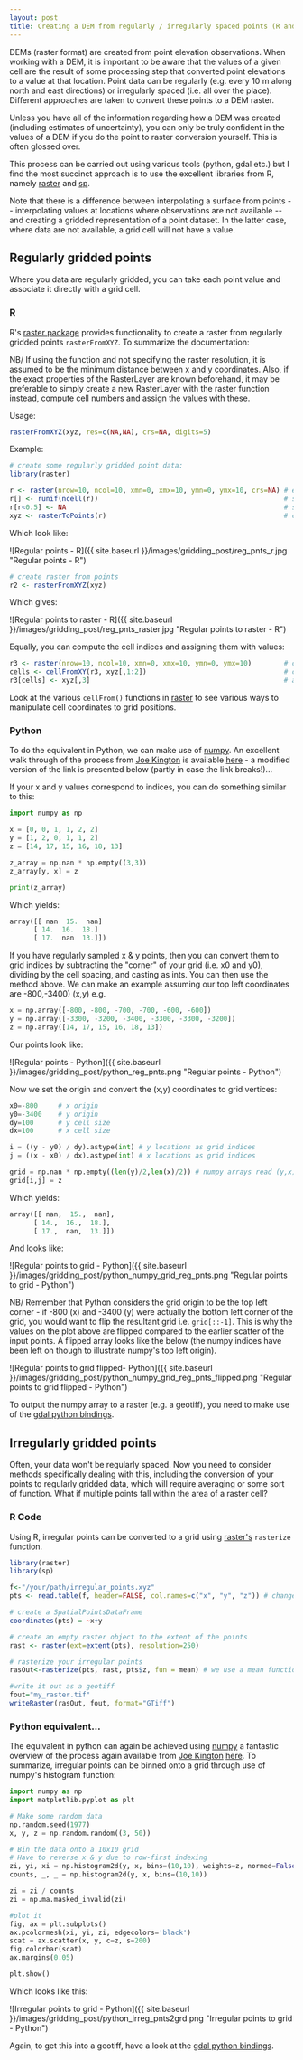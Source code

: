 ```yaml
---
layout: post
title: Creating a DEM from regularly / irregularly spaced points (R and Python)
---
```


DEMs (raster format) are created from point elevation observations. When working with a DEM, it is important to be aware that the values of a given cell are the result of some processing step that converted point elevations to a value at that location. Point data can be regularly (e.g. every 10 m along north and east directions) or irregularly spaced (i.e. all over the place). Different approaches are taken to convert these points to a DEM raster. 

Unless you have all of the information regarding how a DEM was created (including estimates of uncertainty), you can only be truly confident in the values of a DEM if you do the point to raster conversion yourself. This is often glossed over. 

This process can be carried out using various tools (python, gdal etc.) but I find the most succinct approach is to use the excellent libraries from R, namely [raster](https://cran.r-project.org/web/packages/raster/raster.pdf) and [sp](ftp://cran.r-project.org/pub/R/web/packages/sp/sp.pdf). 

Note that there is a difference between interpolating a surface from points -- interpolating values at locations where observations are not available -- and creating a gridded representation of a point dataset. In the latter case, where data are not available, a grid cell will not have a value. 

## Regularly gridded points

Where you data are regularly gridded, you can take each point value and associate it directly with a grid cell.

### R

R's [raster package](https://cran.r-project.org/web/packages/raster/raster.pdf) provides functionality to create a raster from regularly gridded points `rasterFromXYZ`. To summarize the documentation:

NB/ If using the function and not specifying the raster resolution, it is assumed to be the minimum distance between x and y coordinates. Also, if the exact properties of the RasterLayer are known beforehand, it may be preferable to simply create a new RasterLayer with the raster function instead, compute cell numbers and assign the values with these.

Usage:

```R
rasterFromXYZ(xyz, res=c(NA,NA), crs=NA, digits=5)
```

Example:

```R	
# create some regularly gridded point data:
library(raster)

r <- raster(nrow=10, ncol=10, xmn=0, xmx=10, ymn=0, ymx=10, crs=NA) # empty raster
r[] <- runif(ncell(r)) 												# set values of raster between 0 and 1 
r[r<0.5] <- NA 														# set some to NA
xyz <- rasterToPoints(r) 											# create regularly gridded points
```

Which look like:

![Regular points - R]({{ site.baseurl }}/images/gridding_post/reg_pnts_r.jpg "Regular points - R")

```R
# create raster from points
r2 <- rasterFromXYZ(xyz) 
```

Which gives:

![Regular points to raster - R]({{ site.baseurl }}/images/gridding_post/reg_pnts_raster.jpg "Regular points to raster - R")

Equally, you can compute the cell indices and assigning them with values:

```R
r3 <- raster(nrow=10, ncol=10, xmn=0, xmx=10, ymn=0, ymx=10) 		# create empty raster
cells <- cellFromXY(r3, xyz[,1:2]) 									# compute cell numbers
r3[cells] <- xyz[,3] 												# assign values to cells
```

Look at the various `cellFrom()` functions in [raster](https://cran.r-project.org/web/packages/raster/raster.pdf) to see various ways to manipulate cell coordinates to grid positions.

### Python

To do the equivalent in Python, we can make use of [numpy](http://www.numpy.org/). An excellent walk through of the process from [Joe Kington](http://stackoverflow.com/users/325565/joe-kington) is available [here](http://stackoverflow.com/questions/30764955/python-numpy-create-2d-array-of-values-based-on-coordinates) - a modified version of the link is presented below (partly in case the link breaks!)...

If your x and y values correspond to indices, you can do something similar to this:

```python
import numpy as np

x = [0, 0, 1, 1, 2, 2]
y = [1, 2, 0, 1, 1, 2]
z = [14, 17, 15, 16, 18, 13]

z_array = np.nan * np.empty((3,3))
z_array[y, x] = z

print(z_array)
```

Which yields:

```python
array([[ nan  15.  nan]
	  [ 14.  16.  18.]
	  [ 17.  nan  13.]])
```

If you have regularly sampled x & y points, then you can convert them to grid indices by subtracting the "corner" of your grid (i.e. x0 and y0), dividing by the cell spacing, and casting as ints. You can then use the method above. We can make an example assuming our top left coordinates are -800,-3400) (x,y) e.g. 

```python
x = np.array([-800, -800, -700, -700, -600, -600])
y = np.array([-3300, -3200, -3400, -3300, -3300, -3200])
z = np.array([14, 17, 15, 16, 18, 13])
```

Our points look like:

![Regular points - Python]({{ site.baseurl }}/images/gridding_post/python_reg_pnts.png "Regular points - Python")

Now we set the origin and convert the (x,y) coordinates to grid vertices:

```python
x0=-800 	# x origin
y0=-3400 	# y origin
dy=100 		# y cell size
dx=100 		# x cell size

i = ((y - y0) / dy).astype(int) # y locations as grid indices
j = ((x - x0) / dx).astype(int) # x locations as grid indices

grid = np.nan * np.empty((len(y)/2,len(x)/2)) # numpy arrays read (y,x) not (x,y)!
grid[i,j] = z
```

Which yields:

```python
array([[ nan,  15.,  nan],
      [ 14.,  16.,  18.],
      [ 17.,  nan,  13.]])
```

And looks like:

![Regular points to grid - Python]({{ site.baseurl }}/images/gridding_post/python_numpy_grid_reg_pnts.png "Regular points to grid - Python")

NB/ Remember that Python considers the grid origin to be the top left corner - if -800 (x) and -3400 (y) were actually the bottom left corner of the grid, you would want to flip the resultant grid i.e. `grid[::-1]`. This is why the values on the plot above are flipped compared to the earlier scatter of the input points. A flipped array looks like the below (the numpy indices have been left on though to illustrate numpy's top left origin).

![Regular points to grid flipped- Python]({{ site.baseurl }}/images/gridding_post/python_numpy_grid_reg_pnts_flipped.png "Regular points to grid flipped - Python")

To output the numpy array to a raster (e.g. a geotiff), you need to make use of the [gdal python bindings](https://pcjericks.github.io/py-gdalogr-cookbook/raster_layers.html). 

## Irregularly gridded points

Often, your data won't be regularly spaced. Now you need to consider methods specifically dealing with this, including the conversion of your points to regularly gridded data, which will require averaging or some sort of function. What if multiple points fall within the area of a raster cell?

### R Code

Using R, irregular points can be converted to a grid using [raster's](https://cran.r-project.org/web/packages/raster/raster.pdf) `rasterize` function. 

```R
library(raster)
library(sp)

f<-"/your/path/irregular_points.xyz"
pts <- read.table(f, header=FALSE, col.names=c("x", "y", "z")) # change accordingly - use read.csv for a csv!

# create a SpatialPointsDataFrame
coordinates(pts) = ~x+y 									   

# create an empty raster object to the extent of the points
rast <- raster(ext=extent(pts), resolution=250)

# rasterize your irregular points 
rasOut<-rasterize(pts, rast, pts$z, fun = mean) # we use a mean function here to regularly grid the irregular input points

#write it out as a geotiff
fout="my_raster.tif"
writeRaster(rasOut, fout, format="GTiff")
```

### Python equivalent...

The equivalent in python can again be achieved using [numpy](http://www.numpy.org/) a fantastic overview of the process again available from [Joe Kington](http://stackoverflow.com/users/325565/joe-kington) [here](http://stackoverflow.com/questions/30764955/python-numpy-create-2d-array-of-values-based-on-coordinates). To summarize, irregular points can be binned onto a grid through use of numpy's histogram function:

```python
import numpy as np
import matplotlib.pyplot as plt

# Make some random data
np.random.seed(1977)
x, y, z = np.random.random((3, 50))

# Bin the data onto a 10x10 grid
# Have to reverse x & y due to row-first indexing
zi, yi, xi = np.histogram2d(y, x, bins=(10,10), weights=z, normed=False)
counts, _, _ = np.histogram2d(y, x, bins=(10,10))

zi = zi / counts
zi = np.ma.masked_invalid(zi)

#plot it
fig, ax = plt.subplots()
ax.pcolormesh(xi, yi, zi, edgecolors='black')
scat = ax.scatter(x, y, c=z, s=200)
fig.colorbar(scat)
ax.margins(0.05)

plt.show()
```

Which looks like this:

![Irregular points to grid - Python]({{ site.baseurl }}/images/gridding_post/python_irreg_pnts2grd.png "Irregular points to grid - Python")

Again, to get this into a geotiff, have a look at the [gdal python bindings](https://pcjericks.github.io/py-gdalogr-cookbook/raster_layers.html). 